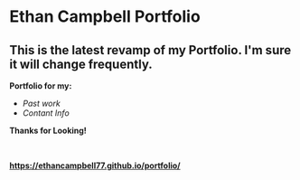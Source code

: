 # Ethan Campbell Portfolio
## This is the latest revamp of my Portfolio. I'm sure it will change frequently.

**Portfolio for my:**

* *Past work*
* *Contant Info*

**Thanks for Looking!**

<br>

**https://ethancampbell77.github.io/portfolio/**
